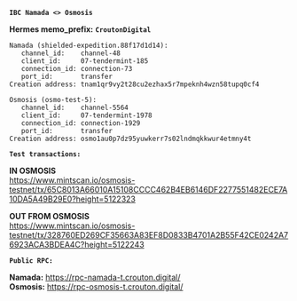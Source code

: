 **`IBC Namada <> Osmosis`**

**Hermes memo_prefix:** **`CroutonDigital`**
```
Namada (shielded-expedition.88f17d1d14):
   channel_id:    channel-48
   client_id:     07-tendermint-185
   connection_id: connection-73
   port_id:       transfer
Creation address: tnam1qr9vy2t28cu2ezhax5r7mpeknh4wzn58tupq0cf4
```
```
Osmosis (osmo-test-5): 
   channel_id:    channel-5564
   client_id:     07-tendermint-1978
   connection_id: connection-1929
   port_id:       transfer
Creation address: osmo1au0p7dz95yuwkerr7s02lndmqkkwur4etmny4t
```

**`Test transactions:`**

**IN OSMOSIS**   
https://www.mintscan.io/osmosis-testnet/tx/65C8013A66010A15108CCCC462B4EB6146DF2277551482ECE7A10DA5A49B29E0?height=5122323

**OUT FROM OSMOSIS**  
https://www.mintscan.io/osmosis-testnet/tx/328760ED269CF35663A83EF8D0833B4701A2B55F42CE0242A76923ACA3BDEA4C?height=5122243

**`Public RPC:`**

**Namada:** https://rpc-namada-t.crouton.digital/   
**Osmosis:** https://rpc-osmosis-t.crouton.digital/


